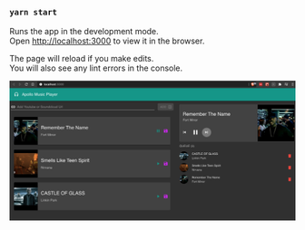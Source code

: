 ### `yarn start`

Runs the app in the development mode.\
Open [http://localhost:3000](http://localhost:3000) to view it in the browser.

The page will reload if you make edits.\
You will also see any lint errors in the console.

![screenshot of UI](https://github.com/AllThingsReact/apollo-music-player/blob/master/screenshots/1.png)

